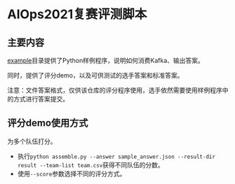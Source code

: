 # AIOps2021复赛评测脚本

## 主要内容

[example](example/)目录提供了Python样例程序，说明如何消费Kafka、输出答案。

同时，提供了评分demo，以及可供测试的选手答案和标准答案。

注意：文件答案格式，仅供该仓库的评分程序使用，选手依然需要使用样例程序中的方式进行答案提交。

## 评分demo使用方式

为多个队伍打分。
- 执行`python assemble.py --answer sample_answer.json --result-dir result --team-list team.csv`获得不同队伍的分数。
- 使用`--score`参数选择不同的评分方式。


